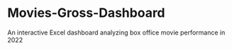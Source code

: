 # Movies-Gross-Dashboard
 An interactive Excel dashboard analyzing box office movie performance in 2022
